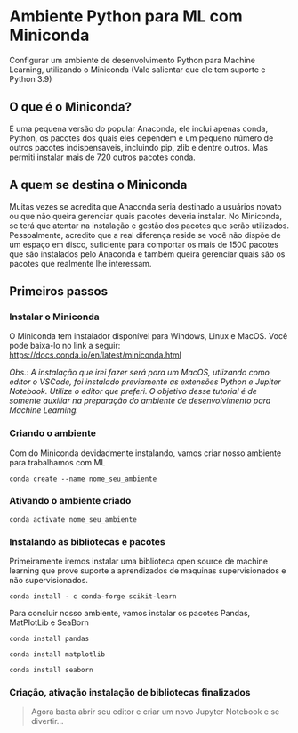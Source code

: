 # Ambiente Python para ML com Miniconda
Configurar um ambiente de desenvolvimento Python para Machine Learning, utilizando o Miniconda (Vale salientar que ele tem suporte e Python 3.9)

## O que é o Miniconda?
É uma pequena versão do popular Anaconda, ele inclui apenas conda, Python, os pacotes dos quais eles dependem e um pequeno número de outros pacotes indispensaveis, incluindo pip, zlib e dentre outros. Mas permiti instalar mais de 720 outros pacotes conda.

## A quem se destina o Miniconda
Muitas vezes se acredita que Anaconda seria destinado a usuários novato ou que não queira gerenciar quais pacotes deveria instalar. No Miniconda, se terá que atentar na instalação e gestão dos pacotes que serão utilizados. Pessoalmente, acredito que a real diferença reside se você não dispõe de um espaço em disco, suficiente para comportar os mais de 1500 pacotes que são instalados pelo Anaconda e também queira gerenciar quais são os pacotes que realmente lhe interessam.

## Primeiros passos
### Instalar o Miniconda
O Miniconda tem instalador disponível para Windows, Linux e MacOS. Você pode baixa-lo no link a seguir: https://docs.conda.io/en/latest/miniconda.html

_Obs.: A instalação que irei fazer será para um MacOS, utlizando como editor o VSCode, foi instalado previamente as extensões Python e Jupiter Notebook. Utilize o editor que preferi. O objetivo desse tutorial é de somente auxiliar na preparação do ambiente de desenvolvimento para Machine Learning._

### Criando o ambiente
Com do Miniconda devidadmente instalando, vamos criar nosso ambiente para trabalhamos com ML

`conda create --name nome_seu_ambiente`

### Ativando o ambiente criado

`conda activate nome_seu_ambiente`

### Instalando as bibliotecas e pacotes
Primeiramente iremos instalar uma biblioteca open source de machine learning que prove suporte a aprendizados de maquinas supervisionados e não supervisionados.

`conda install - c conda-forge scikit-learn`

Para concluir nosso ambiente, vamos instalar os pacotes Pandas, MatPlotLib e SeaBorn

`conda install pandas`

`conda install matplotlib`

`conda install seaborn`

### Criação, ativação instalação de bibliotecas finalizados
>Agora basta abrir seu editor e criar um novo Jupyter Notebook e se divertir...
